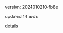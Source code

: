 version: 2024010210-fb8e

updated 14 avds

[details](https://github.com/0x74f917491bfa7ebfa379/ali_avd_db/blob/master/change_log/2024/01/02/10/fb8e.txt)